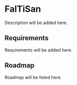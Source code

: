# FalTiSan

Description will be added here.

## Requirements

Requirements will be added here.

## Roadmap

Roadmap will be listed here.